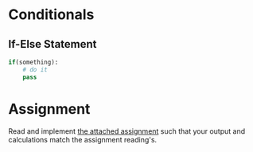 # Conditionals

## If-Else Statement
```py
if(something):
    # do it
    pass
```

# Assignment
Read and implement [the attached assignment](https://github.com/kastle-lab/kastle-drawbridge/blob/master/foundation/supplementary-material/assignments/cs1160-lab03.pdf) such that your output and calculations match the assignment reading's.
